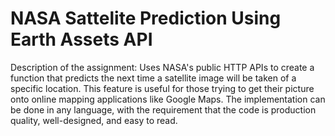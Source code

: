 # NASA Sattelite Prediction Using Earth Assets API
Description of the assignment:
Uses NASA's public HTTP APIs to create a function that predicts the next time a satellite image will be taken of a specific location. This feature is useful for those trying to get their picture onto online mapping applications like Google Maps. The implementation can be done in any language, with the requirement that the code is production quality, well-designed, and easy to read.


